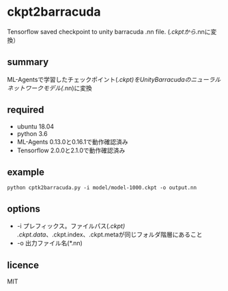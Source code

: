 # ckpt2barracuda
Tensorflow saved checkpoint to unity barracuda .nn file. (*.ckptから*.nnに変換）

## summary
ML-Agentsで学習したチェックポイント(*.ckpt)をUnityBarracudaのニューラルネットワークモデル(*.nn)に変換

## required
* ubuntu 18.04
* python 3.6
* ML-Agents 0.13.0と0.16.1で動作確認済み 
* Tensorflow 2.0.0と2.1.0で動作確認済み

## example
```
python cptk2barracuda.py -i model/model-1000.ckpt -o output.nn
```

## options
* -i プレフィックス。ファイルパス(*.ckpt) .ckpt.data*、.ckpt.index、.ckpt.metaが同じフォルダ階層にあること
* -o 出力ファイル名(*.nn)

## licence
MIT
